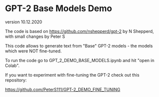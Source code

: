 # GPT-2 Base Models Demo
version 10.12.2020

The code is based on https://github.com/nshepperd/gpt-2 by N Shepperd, with small changes by Peter S

This code allows to generate text from "Base" GPT-2 models - the models which were NOT fine-tuned. 

To run the code go to GPT_2_DEMO_BASE_MODELS.ipynb and hit "open in Colab".

If you want to experiment with fine-tuning the GPT-2 check out this repository:

https://github.com/PeterS111/GPT-2_DEMO_FINE_TUNING
